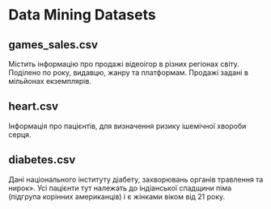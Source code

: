 # Data Mining Datasets


## games_sales.csv

Містить інформацію про продажі відеоігор в різних регіонах світу. Поділено по року, видавцю, жанру та платформам. Продажі задані в мільйонах екземплярів.

## heart.csv

Інформація про пацієнтів, для визначення ризику ішемічної хвороби серця.


## diabetes.csv

Дані національного інституту діабету, захворювань органів травлення та нирок». Усі пацієнти тут належать до індіанської спадщини піма (підгрупа корінних американців) і є жінками віком від 21 року.